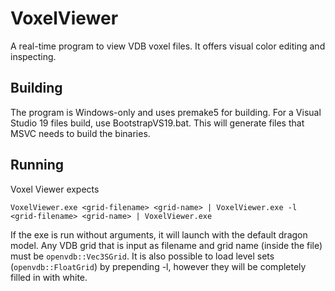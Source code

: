 # VoxelViewer
A real-time program to view VDB voxel files. It offers visual color editing and inspecting.

## Building
The program is Windows-only and uses premake5 for building. For a Visual Studio 19 files build, use BootstrapVS19.bat. This will generate files that MSVC needs to build the binaries.

## Running
Voxel Viewer expects
```shell
VoxelViewer.exe <grid-filename> <grid-name> | VoxelViewer.exe -l <grid-filename> <grid-name> | VoxelViewer.exe
```

If the exe is run without arguments, it will launch with the default dragon model. Any VDB grid that is input as filename and grid name (inside the file) must be `openvdb::Vec3SGrid`. It is also possible to load level sets (`openvdb::FloatGrid`) by prepending -l, however they will be completely filled in with white.
